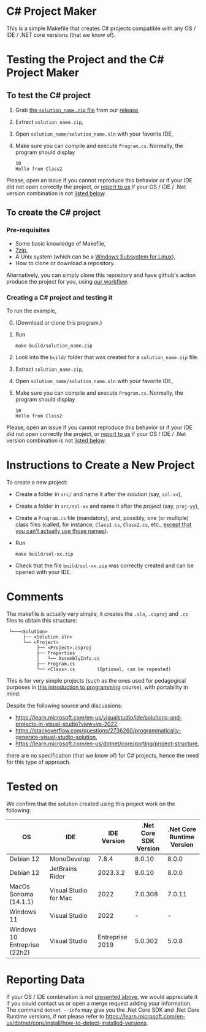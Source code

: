 # C# Project Maker

This is a simple Makefile that creates C# projects compatible with any OS / IDE / .NET core versions (that we know of).

# Testing the Project and the C# Project Maker

## To test the C# project 

1. Grab [the `solution_name.zip` file](https://github.com/csci-1301/C-Sharp-project-maker/files/13906926/solution_name.zip) from our [release](https://github.com/csci-1301/C-Sharp-project-maker/releases),
2. Extract `solution_name.zip`,
4. Open `solution_name/solution_name.sln` with your favorite IDE,
5. Make sure you can compile and execute `Program.cs`. Normally, the program should display
    
    ```
    10
    Hello from Class2
    ```

Please, open an issue if you cannot reproduce this behavior or if your IDE did not open correctly the project, or [report to us](#reporting-data) if your OS / IDE / .Net version combination is not [listed below](#tested-on).

## To create the C# project

### Pre-requisites

- Some basic knowledge of Makefile,
- [7zip](https://7-zip.org/),
- A Unix system (which can be a [Windows Subsystem for Linux](https://learn.microsoft.com/en-us/windows/wsl/about)),
- How to clone or download a repository.

Alternatively, you can simply clone this repository and have github's action produce the project for you, using [our workflow](https://github.com/csci-1301/C-Sharp-project-maker/blob/main/.github/workflows/makefile.yml).

### Creating a C# project and testing it

To run the example, 

0. (Download or clone this program.)
1. Run

    ```
    make build/solution_name.zip
    ```

2. Look into the `build/` folder that was created for a `solution_name.zip` file.
3. Extract `solution_name.zip`,
4. Open `solution_name/solution_name.sln` with your favorite IDE,
5. Make sure you can compile and execute `Program.cs`. Normally, the program should display
    
    ```
    10
    Hello from Class2
    ```

Please, open an issue if you cannot reproduce this behavior or if your IDE did not open correctly the project, or [report to us](#reporting-data) if your OS / IDE / .Net version combination is not [listed below](#tested-on).

    
# Instructions to Create a New Project

To create a new project:

- Create a folder in `src/` and name it after the _solution_ (say, `sol-xx`),
- Create a folder in `src/sol-xx` and name it after the _project_ (say, `proj-yy`),
- Create a `Program.cs` file (mandatory), and, possibly, one (or multiple) class files (called, for instance, `Class1.cs`, `Class2.cs`, etc., [except that you can't actually use those names](https://github.com/csci-1301/C-Sharp-project-maker/issues/1)).
- Run 
    
    ```
    make build/sol-xx.zip
    ```
- Check that the file `build/sol-xx.zip` was correctly created and can be opened with your IDE.

# Comments

The makefile is actually very simple, it creates the `.sln`, `.csproj` and `.cs` files to obtain this structure:

```
 └───<Solution>
      ├── <Solution.sln>
      └── <Project>
           ├── <Project>.csproj
           ├── Properties
           │   └── AssemblyInfo.cs
           ├── Program.cs           
           └── <Class>.cs	     (Optional, can be repeated)
```

This is for very simple projects (such as the ones used for pedagogical purposes in [this introduction to programming](https://csci-1301.github.io/) course), with portability in mind.

Despite the following source and discussions:

- <https://learn.microsoft.com/en-us/visualstudio/ide/solutions-and-projects-in-visual-studio?view=vs-2022>,
- <https://stackoverflow.com/questions/2736260/programmatically-generate-visual-studio-solution>,
- <https://learn.microsoft.com/en-us/dotnet/core/porting/project-structure>,

there are no specification (that we know of) for C# projects, hence the need for this type of approach.

# Tested on

We confirm that the solution created using this project work on the following:

OS | IDE | IDE Version | .Net Core SDK Version | .Net Core Runtime Version
--- | --- | --- | --- | --- 
Debian 12 | MonoDevelop | 7.8.4 | 8.0.10 | 8.0.0 
Debian 12 | JetBrains Rider | 2023.3.2 | 8.0.10 | 8.0.0 
MacOs Sonoma (14.1.1) | Visual Studio for Mac | 2022 | 7.0.308 | 7.0.11
Windows 11 | Visual Studio | 2022 | - | - 
Windows 10 Entreprise (22h2) | Visual Studio | Entreprise 2019 | 5.0.302 | 5.0.8

# Reporting Data

If your OS / IDE combination is not [presented above](#tested-on), we would appreciate it if you could contact us or open a merge request adding your information.
The command `dotnet --info` may give you the .Net Core SDK and .Net Core Runtime versions,  if not please refer to <https://learn.microsoft.com/en-us/dotnet/core/install/how-to-detect-installed-versions>. 
